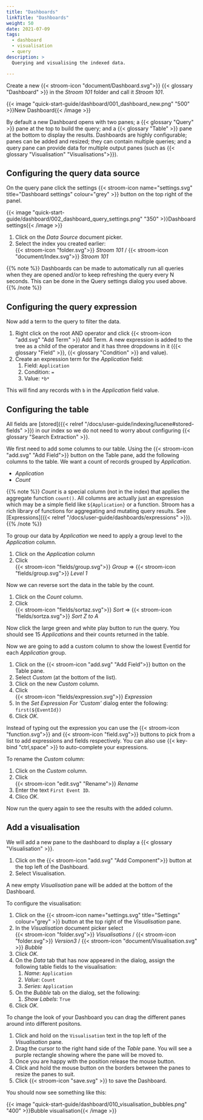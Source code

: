 ```yaml
---
title: "Dashboards"
linkTitle: "Dashboards"
weight: 50
date: 2021-07-09
tags: 
  - dashboard
  - visualisation
  - query
description: >
  Querying and visualising the indexed data.

---
```


Create a new {{< stroom-icon "document/Dashboard.svg">}} {{< glossary "Dashboard" >}} in the _Stroom 101_ folder and call it _Stroom 101_.

{{< image "quick-start-guide/dashboard/001_dashboard_new.png" "500" >}}New Dashboard{{< /image >}}

By default a new Dashboard opens with two panes; a {{< glossary "Query" >}} pane at the top to build the query; and a {{< glossary "Table" >}} pane at the bottom to display the results.
Dashboards are highly configurable; panes can be added and resized; they can contain multiple queries; and a query pane can provide data for multiple output panes (such as {{< glossary "Visualisation" "Visualisations">}}).


## Configuring the query data source

On the query pane click the settings {{< stroom-icon name="settings.svg" title="Dashboard settings" colour="grey"  >}} button on the top right of the panel.

{{< image "quick-start-guide/dashboard/002_dashboard_query_settings.png" "350" >}}Dashboard settings{{< /image >}}

1. Click on the _Data Source_ document picker.
1. Select the index you created earlier:  
   {{< stroom-icon "folder.svg">}} _Stroom 101_ / {{< stroom-icon "document/Index.svg">}} _Stroom 101_

{{% note %}}
Dashboards can be made to automatically run all queries when they are opened and/or to keep refreshing the query every N seconds.
This can be done in the Query settings dialog you used above.
{{% /note %}}


## Configuring the query expression

Now add a term to the query to filter the data.

1. Right click on the root AND operator and click {{< stroom-icon "add.svg" "Add Term" >}} Add Term.
  A new expression is added to the tree as a child of the operator and it has three dropdowns in it ({{< glossary "Field" >}}, {{< glossary "Condition" >}} and value).
1. Create an expression term for the _Application_ field:
    1. Field: `Application`
    1. Condition: `=`
    1. Value: `*b*`

This will find any records with `b` in the _Application_ field value.


## Configuring the table

All fields are [stored]({{< relref "/docs/user-guide/indexing/lucene#stored-fields" >}}) in our index so we do not need to worry about configuring {{< glossary "Search Extraction" >}}.

We first need to add some columns to our table.
Using the {{< stroom-icon "add.svg" "Add Field">}} button on the Table pane, add the following columns to the table.
We want a count of records grouped by _Application_.

* _Application_
* _Count_

{{% note %}}
_Count_ is a special column (not in the index) that applies the aggregate function `count()`.
All columns are actually just an expression which may be a simple field like `${Application}` or a function.
Stroom has a rich library of functions for aggregating and mutating query results.
See [Expressions]({{< relref "/docs/user-guide/dashboards/expressions" >}}).
{{% /note %}}

To group our data by _Application_ we need to apply a group level to the _Application_ column.

1. Click on the _Application_ column
1. Click  
   {{< stroom-icon "fields/group.svg">}} _Group_ => {{< stroom-icon "fields/group.svg">}} _Level 1_

Now we can reverse sort the data in the table by the count.

1. Click on the _Count_ column.
1. Click  
   {{< stroom-icon "fields/sortaz.svg">}} _Sort_ => {{< stroom-icon "fields/sortza.svg">}} _Sort Z to A_

Now click the large green and white play button to run the query.
You should see 15 _Applications_ and their counts returned in the table.

Now we are going to add a custom column to show the lowest EventId for each _Application_ group.

1. Click on the {{< stroom-icon "add.svg" "Add Field">}} button on the Table pane.
1. Select _Custom_ (at the bottom of the list).
1. Click on the new _Custom_ column.
1. Click  
   {{< stroom-icon "fields/expression.svg">}} _Expression_
1. In the _Set Expression For 'Custom'_ dialog enter the following:  
   `first(${EventId})`
1. Click _OK_.

Instead of typing out the expression you can use the {{< stroom-icon "function.svg">}} and {{< stroom-icon "field.svg">}} buttons to pick from a list to add expressions and fields respectively.
You can also use {{< key-bind "ctrl,space" >}} to auto-complete your expressions.

To rename the _Custom_ column:

1. Click on the _Custom_ column.
1. Click  
   {{< stroom-icon "edit.svg" "Rename">}} _Rename_
1. Enter the text `First Event ID`.
1. Clico _OK_.

Now run the query again to see the results with the added column.

 
## Add a visualisation

We will add a new pane to the dashboard to display a {{< glossary "Visualisation" >}}.

1. Click on the {{< stroom-icon "add.svg" "Add Component">}} button at the top left of the Dashboard.
1. Select Visualisation.

A new empty _Visualisation_ pane will be added at the bottom of the Dashboard.

To configure the visualisation:

1. Click on the {{< stroom-icon name="settings.svg" title="Settings" colour="grey"  >}} button at the top right of the _Visualisation_ pane.
1. In the _Visualisation_ document picker select  
   {{< stroom-icon "folder.svg">}} _Visualisations_ / {{< stroom-icon "folder.svg">}} _Version3_ / {{< stroom-icon "document/Visualisation.svg" >}} _Bubble_
1. Click _OK_.
1. On the _Data_ tab that has now appeared in the dialog, assign the following table fields to the visualisation:
   1. _Name_: `Application`
   1. _Value_: `Count`
   1. _Series_: `Application`
1. On the _Bubble_ tab on the dialog, set the following:
   1. _Show Labels_: `True`
1. Click _OK_.

To change the look of your Dashboard you can drag the different panes around into different positons.

1. Click and hold on the `Visualisation` text in the top left of the _Visualisation_ pane.
1. Drag the cursor to the right hand side of the _Table_ pane.
   You will see a purple rectangle showing where the pane will be moved to.
1. Once you are happy with the position release the mouse button.
1. Click and hold the mouse button on the borders between the panes to resize the panes to suit.
1. Click {{< stroom-icon "save.svg" >}} to save the Dashboard.

You should now see something like this:

{{< image "quick-start-guide/dashboard/010_visualisation_bubbles.png" "400" >}}Bubble visualisation{{< /image >}}
